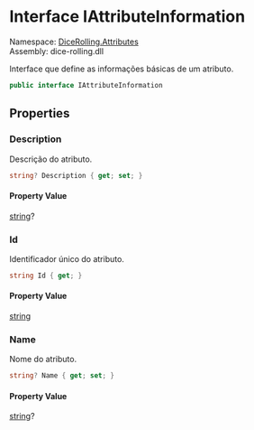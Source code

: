 # <a id="DiceRolling_Attributes_IAttributeInformation"></a> Interface IAttributeInformation

Namespace: [DiceRolling.Attributes](DiceRolling.Attributes.md)  
Assembly: dice\-rolling.dll  

Interface que define as informações básicas de um atributo.

```csharp
public interface IAttributeInformation
```

## Properties

### <a id="DiceRolling_Attributes_IAttributeInformation_Description"></a> Description

Descrição do atributo.

```csharp
string? Description { get; set; }
```

#### Property Value

 [string](https://learn.microsoft.com/dotnet/api/system.string)?

### <a id="DiceRolling_Attributes_IAttributeInformation_Id"></a> Id

Identificador único do atributo.

```csharp
string Id { get; }
```

#### Property Value

 [string](https://learn.microsoft.com/dotnet/api/system.string)

### <a id="DiceRolling_Attributes_IAttributeInformation_Name"></a> Name

Nome do atributo.

```csharp
string? Name { get; set; }
```

#### Property Value

 [string](https://learn.microsoft.com/dotnet/api/system.string)?

